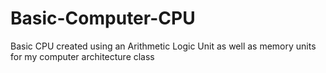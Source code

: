 # Basic-Computer-CPU
Basic CPU created using an Arithmetic Logic Unit as well as memory units for my computer architecture class

